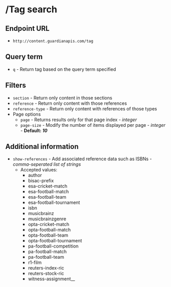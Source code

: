/Tag search
=======

## Endpoint URL
* `http://content.guardianapis.com/tag`

## Query term
* `q` - Return tag based on the query term specified

## Filters
* `section` - Return only content in those sections
* `reference` - Return only content with those references
* `reference-type` - Return only content with references of those types
* Page options
    * `page` - Returns results only for that page index  - *integer*
    * `page-size` - Modify the number of items displayed per page  - *integer*  - __Default: *10*__

## Additional information
*  `show-references` - Add associated reference data such as ISBNs - *comma-seperated list of strings*
    * Accepted values:
        * author
        * bisac-prefix
        * esa-cricket-match
        * esa-football-match
        * esa-football-team
        * esa-football-tournament
        * isbn
        * musicbrainz
        * musicbrainzgenre
        * opta-cricket-match
        * opta-football-match
        * opta-football-team
        * opta-football-tournament
        * pa-football-competition
        * pa-football-match
        * pa-football-team
        * r1-film
        * reuters-index-ric
        * reuters-stock-ric
        * witness-assignment__
